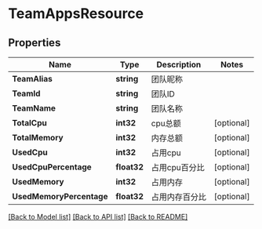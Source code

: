 # TeamAppsResource

## Properties

Name | Type | Description | Notes
------------ | ------------- | ------------- | -------------
**TeamAlias** | **string** | 团队昵称 | 
**TeamId** | **string** | 团队ID | 
**TeamName** | **string** | 团队名称 | 
**TotalCpu** | **int32** | cpu总额 | [optional] 
**TotalMemory** | **int32** | 内存总额 | [optional] 
**UsedCpu** | **int32** | 占用cpu | [optional] 
**UsedCpuPercentage** | **float32** | 占用cpu百分比 | [optional] 
**UsedMemory** | **int32** | 占用内存 | [optional] 
**UsedMemoryPercentage** | **float32** | 占用内存百分比 | [optional] 

[[Back to Model list]](../README.md#documentation-for-models) [[Back to API list]](../README.md#documentation-for-api-endpoints) [[Back to README]](../README.md)


